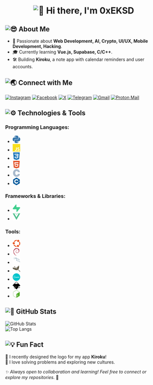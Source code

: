 # <center><img src="https://fonts.gstatic.com/s/e/notoemoji/latest/1f44b/512.gif" alt="👋" width="32" height="32"> Hi there, I'm 0xEKSD</center>


## <img id="About_Me" src="https://fonts.gstatic.com/s/e/notoemoji/latest/1f60e/512.gif" alt="😎" width="26" height="26"> About Me

- 🌟 Passionate about **Web Development, AI, Crypto, UI/UX, Mobile Development, Hacking**.
- 🎓 Currently learning **Vue.js, Supabase, C/C++**.
- 🛠️ Building **Kiroku**, a note app with calendar reminders and user accounts.  

## <img src="https://fonts.gstatic.com/s/e/notoemoji/latest/1f30f/512.gif" alt="🌏" width="26" height="26"> Connect with Me

[![Instagram](https://img.shields.io/badge/Instagram-FF0069?style=flat&logo=instagram&logoColor=fff&link=https%3A%2F%2Fwww.instagram.com%2F_._796_._%2F)](https://www.instagram.com/_._796_._/)
[![Facebook](https://img.shields.io/badge/Facebook-0866FF?style=flat&logo=facebook&logoColor=fff&link=https%3A%2F%2Fwww.facebook.com%2Fsiddek.ek.796)](https://www.facebook.com/siddek.ek.796)
[![X](https://img.shields.io/badge/X-000000?style=flat&logo=x&logoColor=fff&link=https%3A%2F%2Fx.com%2Feshankhan796)](https://x.com/eshankhan796)
[![Telegram](https://img.shields.io/badge/Telegram-26A5E4?style=flat&logo=telegram&logoColor=fff&link=https%3A%2F%2Ft.me%2FE_k796)](https://t.me/E_k796)
[![Gmail](https://img.shields.io/badge/Gmail-EA4335?style=flat&logo=gmail&logoColor=fff&link=mailto%3Akhaneshan796%40gmail.com)](mailto:khaneshan796@gmail.com)
[![Proton Mail](https://img.shields.io/badge/Proton_Mail-6D4AFF?style=flat&logo=protonmail&logoColor=fff&link=mailto%3Aeksd796%40proton.me)](mailto:eksd796@proton.me)

## <img src="https://fonts.gstatic.com/s/e/notoemoji/latest/2699_fe0f/512.gif" alt="⚙" width="26" height="26"> Technologies & Tools

### Programming Languages:
- <img src="assets/python-color.svg" alt="python" width="24" height="24">
- <img src="assets/javascript-color.svg" alt="javascript" width="24" height="24">
- <img src="assets/css3-color.svg" alt="css3" width="24" height="24">
- <img src="assets/html5-color.svg" alt="html5" width="24" height="24">
- <img src="assets/c-color.svg" alt="c" width="24" height="24">
- <img src="assets/cplusplus-color.svg" alt="cpp" width="24" height="24">

### Frameworks & Libraries:
- <img src="assets/supabase-color.svg" alt="supabase" width="24" height="24">
- <img src="assets/vuedotjs-color.svg" alt="vuejs" width="24" height="24">

### Tools:
- <img src="assets/ubuntu-color.svg" alt="ubuntu" width="24" height="24">
- <img src="assets/debian-color.svg" alt="debian" width="24" height="24">
- <img src="assets/kalilinux-color.svg" alt="kali" width="24" height="24">
- <img src="assets/gimp-color.svg" alt="gimp" width="24" height="24">
- <img src="assets/canva-color.svg" alt="canva" width="24" height="24">
- <img src="assets/inkscape-color.svg" alt="inkscape" width="24" height="24">
- <img src="assets/gnubash-color.svg" alt="gnubash" width="24" height="24">

## <img src="https://fonts.gstatic.com/s/e/notoemoji/latest/1f48e/512.gif" alt="💎" width="26" height="26"> GitHub Stats

![GitHub Stats](https://github-readme-stats.vercel.app/api?username=0xEKSD-796&show_icons=true&theme=transparent)  
![Top Langs](https://github-readme-stats.vercel.app/api/top-langs/?username=0xEKSD-796&layout=compact&theme=transparent)


## <img src="https://fonts.gstatic.com/s/e/notoemoji/latest/1f4a1/512.gif" alt="💡" width="26" height="26"> Fun Fact

🎨 I recently designed the logo for my app **Kiroku**!  
🎯 I love solving problems and exploring new cultures.  

*✨ Always open to collaboration and learning! Feel free to connect or explore my repositories.* 🙌
